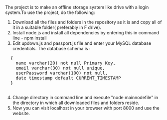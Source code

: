   The project is to make an offline storage system like drive with a login system.To use the project, do the following:
  
  1. Download all the files and folders in the repository as it is and copy all of it in a suitable folder( preferably in F drive).
  2. Install node.js and install all dependencies by entering this in command line - npm install
  3. Edit updown.js and passport.js file and enter your MySQL database credentials. The database schema is :
  <pre>
  {
    name varchar(20) not null Primary Key,
    email varchar(30) not null unique,
    userPassword varchar(100) not null,
    date timestamp default CURRENT_TIMESTAMP
  }
  </pre>
  4. Change directory in command line and execute "node mainnodefile" in the directory in which all downloaded files and folders reside.
  5. Now you can visit localhost in your browser with port 8000 and use the website.
